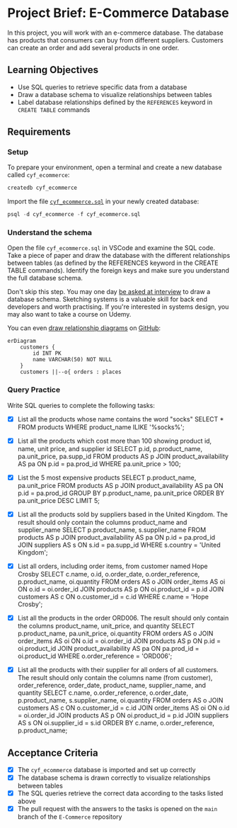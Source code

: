 # Project Brief: E-Commerce Database

In this project, you will work with an e-commerce database. The database has products that consumers can buy from different suppliers. Customers can create an order and add several products in one order.

## Learning Objectives

- Use SQL queries to retrieve specific data from a database
- Draw a database schema to visualize relationships between tables
- Label database relationships defined by the `REFERENCES` keyword in `CREATE TABLE` commands

## Requirements

### Setup

To prepare your environment, open a terminal and create a new database called `cyf_ecommerce`:

```sql
createdb cyf_ecommerce
```

Import the file [`cyf_ecommerce.sql`](./cyf_ecommerce.sql) in your newly created database:

```sql
psql -d cyf_ecommerce -f cyf_ecommerce.sql
```

### Understand the schema

Open the file `cyf_ecommerce.sql` in VSCode and examine the SQL code. Take a piece of paper and draw the database with the different relationships between tables (as defined by the REFERENCES keyword in the CREATE TABLE commands). Identify the foreign keys and make sure you understand the full database schema.

Don't skip this step. You may one day [be asked at interview](https://monzo.com/blog/2022/03/23/demystifying-the-backend-engineering-interview-process) to draw a database schema. Sketching systems is a valuable skill for back end developers and worth practising. If you're interested in systems design, you may also want to take a course on Udemy.

You can even [draw relationship diagrams](https://mermaid.js.org/syntax/entityRelationshipDiagram.html) on [GitHub](https://docs.github.com/en/get-started/writing-on-github/working-with-advanced-formatting/creating-diagrams):

```mermaid
erDiagram
    customers {
        id INT PK
        name VARCHAR(50) NOT NULL
    }
    customers ||--o{ orders : places
```

### Query Practice

Write SQL queries to complete the following tasks:

- [x] List all the products whose name contains the word "socks"
    SELECT * FROM products WHERE product_name ILIKE '%socks%';

- [x] List all the products which cost more than 100 showing product id, name, unit price, and supplier id
    SELECT p.id, p.product_name, pa.unit_price, pa.supp_id 
    FROM products AS p 
    JOIN product_availability AS pa 
    ON p.id = pa.prod_id 
    WHERE pa.unit_price > 100;

- [x] List the 5 most expensive products
   SELECT p.product_name, pa.unit_price 
   FROM products AS p 
   JOIN product_availability AS pa 
   ON p.id = pa.prod_id 
   GROUP BY p.product_name, pa.unit_price 
   ORDER BY pa.unit_price DESC LIMIT 5;

- [x] List all the products sold by suppliers based in the United Kingdom. The result should only contain the columns product_name and supplier_name
    SELECT p.product_name, s.supplier_name
    FROM products AS p 
    JOIN product_availability AS pa ON p.id = pa.prod_id
    JOIN suppliers AS s ON s.id = pa.supp_id
    WHERE s.country = 'United Kingdom';

- [x] List all orders, including order items, from customer named Hope Crosby
        SELECT c.name, o.id, o.order_date, o.order_reference, p.product_name, oi.quantity
        FROM orders AS o
        JOIN order_items AS oi ON o.id = oi.order_id
        JOIN products AS p ON oi.product_id = p.id
        JOIN customers AS c ON o.customer_id = c.id
        WHERE c.name = 'Hope Crosby';

- [x] List all the products in the order ORD006. The result should only contain the columns product_name, unit_price, and quantity
   SELECT p.product_name, pa.unit_price, oi.quantity
   FROM orders AS o
   JOIN order_items AS oi ON o.id = oi.order_id
   JOIN products AS p ON p.id = oi.product_id
   JOIN product_availability AS pa ON pa.prod_id = oi.product_id
   WHERE o.order_reference = 'ORD006';

- [x] List all the products with their supplier for all orders of all customers. The result should only contain the columns name (from customer), order_reference, order_date, product_name, supplier_name, and quantity
   SELECT c.name, o.order_reference, o.order_date, p.product_name, s.supplier_name, oi.quantity
   FROM orders AS o
   JOIN customers AS c ON o.customer_id = c.id
   JOIN order_items AS oi ON o.id = oi.order_id
   JOIN products AS p ON oi.product_id = p.id
   JOIN suppliers AS s ON oi.supplier_id = s.id
   ORDER BY c.name, o.order_reference, p.product_name;

## Acceptance Criteria

- [x] The `cyf_ecommerce` database is imported and set up correctly
- [x] The database schema is drawn correctly to visualize relationships between tables
- [x] The SQL queries retrieve the correct data according to the tasks listed above
- [x] The pull request with the answers to the tasks is opened on the `main` branch of the `E-Commerce` repository
